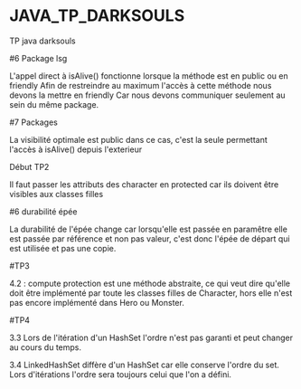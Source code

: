 # JAVA_TP_DARKSOULS
TP java darksouls


#6 Package lsg

L'appel direct à isAlive() fonctionne lorsque la méthode est en public ou en friendly
Afin de restreindre au maximum l'accès à cette méthode nous devons la mettre en friendly
Car nous devons communiquer seulement au sein du même  package.

#7 Packages

La visibilité optimale est public dans ce cas, c'est la seule permettant l'accès à isAlive() depuis l'exterieur

Début TP2

Il faut passer les attributs des character en protected car ils doivent être visibles aux classes filles

#6 durabilité épée

La durabilité de l'épée change car lorsqu'elle est passée en paramêtre elle est passée par
référence et non pas valeur, c'est donc l'épée de départ qui est utilisée et pas une copie.

#TP3

4.2 : compute protection est une méthode abstraite, ce qui veut dire qu'elle doit être implémenté par toute les
classes filles de Character, hors elle n'est pas encore implémenté dans Hero ou Monster.

#TP4

3.3 Lors de l'itération d'un HashSet l'ordre n'est pas garanti et peut changer au cours du temps.

3.4 LinkedHashSet diffère d'un HashSet car elle conserve l'ordre du set. Lors d'itérations l'ordre sera
toujours celui que l'on a défini.
